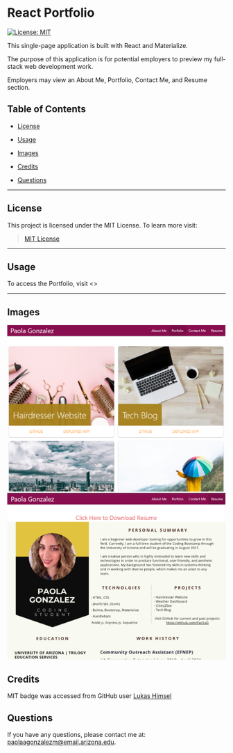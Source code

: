 # React Portfolio

[![License: MIT](https://img.shields.io/badge/License-MIT-yellow.svg)](https://opensource.org/licenses/MIT)

This single-page application is built with React and Materialize. 

The purpose of this application is for potential employers to preview my full-stack web development work.

Employers may view an About Me, Portfolio, Contact Me, and Resume section.

## Table of Contents

* [License](#license)

* [Usage](#usage)

* [Images](#images)

* [Credits](#credits)

* [Questions](#questions)

---

## License

This project is licensed under the MIT License. To learn more visit:   
> [MIT License](https://github.com/git/git-scm.com/blob/main/MIT-LICENSE.txt)

---
## Usage

To access the Portfolio, visit <>

---

## Images

![Screenshot of Portfolio](/public/images/screenshot.png)
![Screenshot of Portfolio](/public/images/screenshot2.png)

## Credits
MIT badge was accessed from GitHub user [Lukas Himsel](https://gist.github.com/lukas-h/2a5d00690736b4c3a7ba)

## Questions

If you have any questions, please contact me at: paolaagonzalezm@email.arizona.edu.

